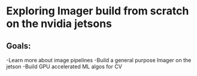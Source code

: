 # Exploring Imager build from scratch on the nvidia jetsons

## Goals:

-Learn more about image pipelines
-Build a general purpose Imager on the jetson
-Build GPU accelerated ML algos for CV

